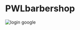 # PWLbarbershop

![login google](https://user-images.githubusercontent.com/101311712/163153306-3f5938e4-19bd-41be-ac9e-cd736b07e605.PNG)

